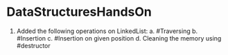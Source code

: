 # DataStructuresHandsOn


1. Added the following operations on LinkedList:
  a. #Traversing
  b. #Insertion
  c. #Insertion on given position
  d. Cleaning the memory using #destructor
